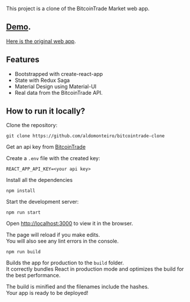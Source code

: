 This project is a clone of the BitcoinTrade Market web app. 

## [Demo](https://bitcointrade.aldomonteiro.com).

[Here is the original web app](https://broker.bitcointrade.com.br/).

## Features

- Bootstrapped with create-react-app
- State with Redux Saga
- Material Design using Material-UI
- Real data from the BitcoinTrade API.

## How to run it locally?

Clone the repository:

`git clone https://github.com/aldomonteiro/bitcointrade-clone`

Get an api key from [BitcoinTrade](https://broker.bitcointrade.com.br/api/token)

Create a `.env` file with the created key:

`REACT_APP_API_KEY=<your api key>`

Install all the dependencies

`npm install`

Start the development server:

`npm run start`

Open [http://localhost:3000](http://localhost:3000) to view it in the browser.

The page will reload if you make edits.<br>
You will also see any lint errors in the console.

`npm run build`

Builds the app for production to the `build` folder.<br>
It correctly bundles React in production mode and optimizes the build for the best performance.

The build is minified and the filenames include the hashes.<br>
Your app is ready to be deployed!